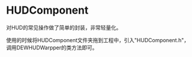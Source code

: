 # HUDComponent
对HUD的常见操作做了简单的封装，非常轻量化。

使用的时候将HUDComponent文件夹拖到工程中，引入"HUDComponent.h"，调用DEWHUDWarpper的类方法即可。
